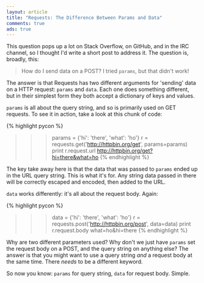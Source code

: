 ```yaml
---
layout: article
title: "Requests: The Difference Between Params and Data"
comments: true
ads: true
---
```


This question pops up a lot on Stack Overflow, on GitHub, and in the IRC
channel, so I thought I'd write a short post to address it. The question is,
broadly, this:

> How do I send data on a POST? I tried `params`, but that didn't work!

The answer is that Requests has two different arguments for 'sending' data on
a HTTP request: `params` and `data`. Each one does something different, but in
their simplest form they both accept a dictionary of keys and values.

`params` is all about the query string, and so is primarily used on GET
requests. To see it in action, take a look at this chunk of code:

{% highlight pycon %}
>>> params = {'hi': 'there', 'what': 'ho'}
>>> r = requests.get('http://httpbin.org/get', params=params)
>>> print r.request.url
http://httpbin.org/get?hi=there&what=ho
{% endhighlight %}

The key take away here is that the data that was passed to `params` ended up in
the URL query string. This is what it's for. Any string data passed in there
will be correctly escaped and encoded, then added to the URL.

`data` works differently: it's all about the request body. Again:

{% highlight pycon %}
>>> data = {'hi': 'there', 'what': 'ho'}
>>> r = requests.post('http://httpbin.org/post', data=data)
>>> print r.request.body
what=ho&hi=there
{% endhighlight %}

Why are two different parameters used? Why don't we just have `params` set the
request body on a POST, and the query string on anything else? The answer is
that you might want to use a query string _and_ a request body at the same
time. There _needs_ to be a different keyword.

So now you know: `params` for query string, `data` for request body. Simple.
